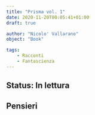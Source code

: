```yaml
---
title: "Prisma vol. 1"
date: 2020-11-20T00:05:41+01:00
draft: true

author: "Nicolo' Vallarano"
object: "Book"

tags:
    - Racconti
    - Fantascienza
---
```


## Status: In lettura

## Pensieri
